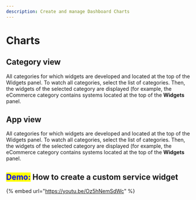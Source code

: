 ```yaml
---
description: Create and manage Dashboard Charts
---
```


# Charts

## Category view

All categories for which widgets are developed and located at the top of the Widgets panel. To watch all categories, select the list of categories. Then, the widgets of the selected category are displayed (for example, the eCommerce category contains systems located at the top of the **Widgets** panel.

## App view

All categories for which widgets are developed and located at the top of the Widgets panel. To watch all categories, select the list of categories. Then, the widgets of the selected category are displayed (for example, the eCommerce category contains systems located at the top of the **Widgets** panel.

## <mark style="color:blue;">Demo:</mark> How to create a custom service widget

{% embed url="https://youtu.be/Oz5hNemSdWc" %}
